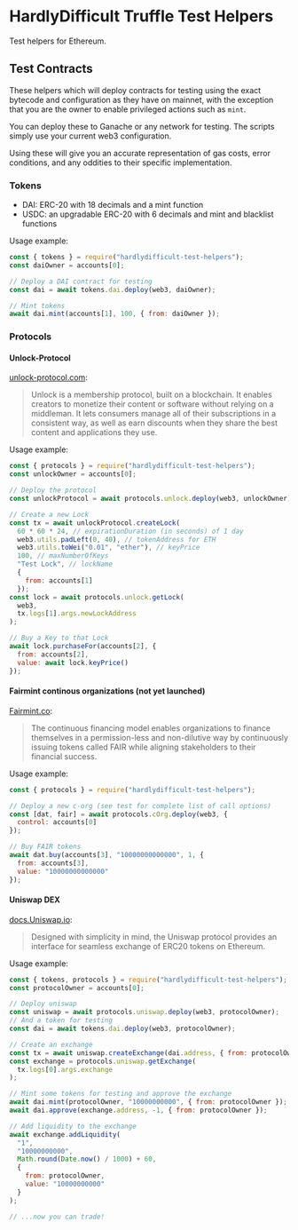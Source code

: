 # HardlyDifficult Truffle Test Helpers

Test helpers for Ethereum.

## Test Contracts

These helpers which will deploy contracts for testing using the exact bytecode and configuration as they have on mainnet, with the exception that you are the owner to enable privileged actions such as `mint`.

You can deploy these to Ganache or any network for testing. The scripts simply use your current web3 configuration.

Using these will give you an accurate representation of gas costs, error conditions, and any oddities to their specific implementation.

### Tokens

 - DAI: ERC-20 with 18 decimals and a mint function
 - USDC: an upgradable ERC-20 with 6 decimals and mint and blacklist functions

Usage example: 

```javascript
const { tokens } = require("hardlydifficult-test-helpers");
const daiOwner = accounts[0];

// Deploy a DAI contract for testing
const dai = await tokens.dai.deploy(web3, daiOwner);

// Mint tokens
await dai.mint(accounts[1], 100, { from: daiOwner });
```

### Protocols 

#### Unlock-Protocol

[unlock-protocol.com](https://unlock-protocol.com):
> Unlock is a membership protocol, built on a blockchain. It enables creators to monetize their content or software without relying on a middleman. It lets consumers manage all of their subscriptions in a consistent way, as well as earn discounts when they share the best content and applications they use.

Usage example:

```javascript
const { protocols } = require("hardlydifficult-test-helpers");
const unlockOwner = accounts[0];

// Deploy the protocol
const unlockProtocol = await protocols.unlock.deploy(web3, unlockOwner);

// Create a new Lock
const tx = await unlockProtocol.createLock(
  60 * 60 * 24, // expirationDuration (in seconds) of 1 day
  web3.utils.padLeft(0, 40), // tokenAddress for ETH
  web3.utils.toWei("0.01", "ether"), // keyPrice
  100, // maxNumberOfKeys
  "Test Lock", // lockName
  {
    from: accounts[1]
  });
const lock = await protocols.unlock.getLock(
  web3,
  tx.logs[1].args.newLockAddress
);

// Buy a Key to that Lock
await lock.purchaseFor(accounts[2], {
  from: accounts[2],
  value: await lock.keyPrice()
});
```

#### Fairmint continous organizations (not yet launched)

[Fairmint.co](https://fairmint.co):

> The continuous financing model enables organizations to finance themselves in a permission-less and non-dilutive way by continuously issuing tokens called FAIR while aligning stakeholders to their financial success.

Usage example:

```javascript
const { protocols } = require("hardlydifficult-test-helpers");

// Deploy a new c-org (see test for complete list of call options)
const [dat, fair] = await protocols.cOrg.deploy(web3, {
  control: accounts[0]
});

// Buy FAIR tokens
await dat.buy(accounts[3], "10000000000000", 1, {
  from: accounts[3],
  value: "10000000000000"
});
```

#### Uniswap DEX

[docs.Uniswap.io](https://docs.uniswap.io/):

> Designed with simplicity in mind, the Uniswap protocol provides an interface for seamless exchange of ERC20 tokens on Ethereum.

Usage example:

```javascript
const { tokens, protocols } = require("hardlydifficult-test-helpers");
const protocolOwner = accounts[0];

// Deploy uniswap
const uniswap = await protocols.uniswap.deploy(web3, protocolOwner);
// And a token for testing
const dai = await tokens.dai.deploy(web3, protocolOwner);

// Create an exchange
const tx = await uniswap.createExchange(dai.address, { from: protocolOwner });
const exchange = protocols.uniswap.getExchange(
  tx.logs[0].args.exchange
);

// Mint some tokens for testing and approve the exchange
await dai.mint(protocolOwner, "10000000000", { from: protocolOwner });
await dai.approve(exchange.address, -1, { from: protocolOwner });

// Add liquidity to the exchange
await exchange.addLiquidity(
  "1",
  "10000000000",
  Math.round(Date.now() / 1000) + 60,
  {
    from: protocolOwner,
    value: "10000000000"
  }
);

// ...now you can trade!
```
